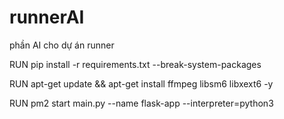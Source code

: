 # runnerAI
phần AI cho dự án runner


RUN pip install -r requirements.txt  --break-system-packages

RUN apt-get update && apt-get install ffmpeg libsm6 libxext6  -y


RUN pm2 start main.py --name flask-app --interpreter=python3